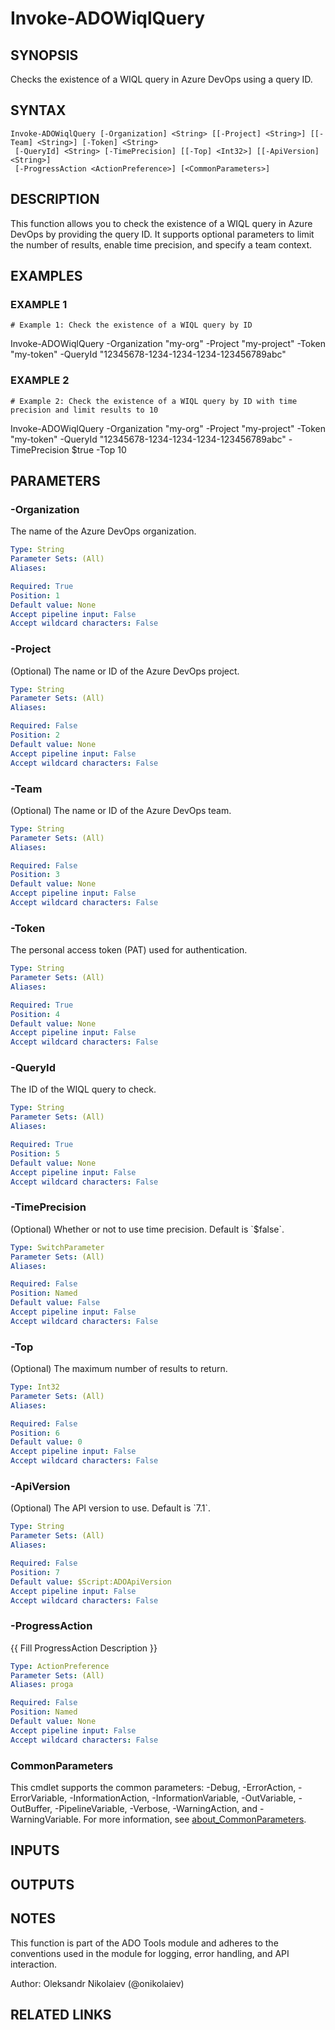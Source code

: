﻿---
external help file: ado.core-help.xml
Module Name: ado.core
online version:
schema: 2.0.0
---

# Invoke-ADOWiqlQuery

## SYNOPSIS
Checks the existence of a WIQL query in Azure DevOps using a query ID.

## SYNTAX

```
Invoke-ADOWiqlQuery [-Organization] <String> [[-Project] <String>] [[-Team] <String>] [-Token] <String>
 [-QueryId] <String> [-TimePrecision] [[-Top] <Int32>] [[-ApiVersion] <String>]
 [-ProgressAction <ActionPreference>] [<CommonParameters>]
```

## DESCRIPTION
This function allows you to check the existence of a WIQL query in Azure DevOps by providing the query ID.
It supports optional parameters to limit the number of results, enable time precision, and specify a team context.

## EXAMPLES

### EXAMPLE 1
```
# Example 1: Check the existence of a WIQL query by ID
```

Invoke-ADOWiqlQuery -Organization "my-org" -Project "my-project" -Token "my-token" -QueryId "12345678-1234-1234-1234-123456789abc"

### EXAMPLE 2
```
# Example 2: Check the existence of a WIQL query by ID with time precision and limit results to 10
```

Invoke-ADOWiqlQuery -Organization "my-org" -Project "my-project" -Token "my-token" -QueryId "12345678-1234-1234-1234-123456789abc" -TimePrecision $true -Top 10

## PARAMETERS

### -Organization
The name of the Azure DevOps organization.

```yaml
Type: String
Parameter Sets: (All)
Aliases:

Required: True
Position: 1
Default value: None
Accept pipeline input: False
Accept wildcard characters: False
```

### -Project
(Optional) The name or ID of the Azure DevOps project.

```yaml
Type: String
Parameter Sets: (All)
Aliases:

Required: False
Position: 2
Default value: None
Accept pipeline input: False
Accept wildcard characters: False
```

### -Team
(Optional) The name or ID of the Azure DevOps team.

```yaml
Type: String
Parameter Sets: (All)
Aliases:

Required: False
Position: 3
Default value: None
Accept pipeline input: False
Accept wildcard characters: False
```

### -Token
The personal access token (PAT) used for authentication.

```yaml
Type: String
Parameter Sets: (All)
Aliases:

Required: True
Position: 4
Default value: None
Accept pipeline input: False
Accept wildcard characters: False
```

### -QueryId
The ID of the WIQL query to check.

```yaml
Type: String
Parameter Sets: (All)
Aliases:

Required: True
Position: 5
Default value: None
Accept pipeline input: False
Accept wildcard characters: False
```

### -TimePrecision
(Optional) Whether or not to use time precision.
Default is \`$false\`.

```yaml
Type: SwitchParameter
Parameter Sets: (All)
Aliases:

Required: False
Position: Named
Default value: False
Accept pipeline input: False
Accept wildcard characters: False
```

### -Top
(Optional) The maximum number of results to return.

```yaml
Type: Int32
Parameter Sets: (All)
Aliases:

Required: False
Position: 6
Default value: 0
Accept pipeline input: False
Accept wildcard characters: False
```

### -ApiVersion
(Optional) The API version to use.
Default is \`7.1\`.

```yaml
Type: String
Parameter Sets: (All)
Aliases:

Required: False
Position: 7
Default value: $Script:ADOApiVersion
Accept pipeline input: False
Accept wildcard characters: False
```

### -ProgressAction
{{ Fill ProgressAction Description }}

```yaml
Type: ActionPreference
Parameter Sets: (All)
Aliases: proga

Required: False
Position: Named
Default value: None
Accept pipeline input: False
Accept wildcard characters: False
```

### CommonParameters
This cmdlet supports the common parameters: -Debug, -ErrorAction, -ErrorVariable, -InformationAction, -InformationVariable, -OutVariable, -OutBuffer, -PipelineVariable, -Verbose, -WarningAction, and -WarningVariable. For more information, see [about_CommonParameters](http://go.microsoft.com/fwlink/?LinkID=113216).

## INPUTS

## OUTPUTS

## NOTES
This function is part of the ADO Tools module and adheres to the conventions used in the module for logging, error handling, and API interaction.

Author: Oleksandr Nikolaiev (@onikolaiev)

## RELATED LINKS
